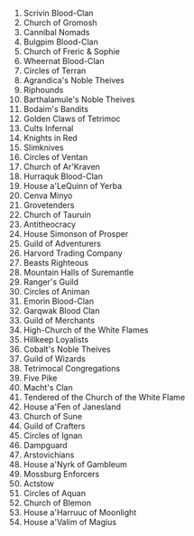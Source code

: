 1. Scrivin Blood-Clan
2. Church of Gromosh
3. Cannibal Nomads
4. Bulgpim Blood-Clan
5. Church of Freric & Sophie
6. Wheernat Blood-Clan
7. Circles of Terran
8. Agrandica's Noble Theives
9. Riphounds
10. Barthalamule's Noble Theives
11. Bodaim's Bandits
12. Golden Claws of Tetrimoc
13. Cults Infernal
14. Knights in Red
15. Slimknives
16. Circles of Ventan
17. Church of Ar'Kraven
18. Hurraquk Blood-Clan
19. House a'LeQuinn of Yerba
20. Cenva Minyo
21. Grovetenders
22. Church of Tauruin
23. Antitheocracy
24. House Simonson of Prosper
25. Guild of Adventurers
26. Harvord Trading Company
27. Beasts Righteous
28. Mountain Halls of Suremantle
29. Ranger's Guild
30. Circles of Animan
31. Emorin Blood-Clan
32. Garqwak Blood Clan
33. Guild of Merchants
34. High-Church of the White Flames
35. Hillkeep Loyalists
36. Cobalt's Noble Theives
37. Guild of Wizards
38. Tetrimocal Congregations
39. Five Pike
40. Macht's Clan
41. Tendered of the Church of the White Flame
42. House a'Fen of Janesland
43. Church of Sune
44. Guild of Crafters
45. Circles of Ignan
46. Dampguard
47. Arstovichians
48. House a'Nyrk of Gambleum
49. Mossburg Enforcers
50. Actstow
51. Circles of Aquan
52. Church of Blemon
53. House a'Harruuc of Moonlight
54. House a'Valim of Magius